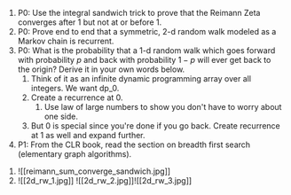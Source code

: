 
1) P0: Use the integral sandwich trick to prove that the Reimann Zeta converges after $1$ but not at or before $1$.
3) P0: Prove end to end that a symmetric, 2-d random walk modeled as a Markov chain is recurrent.
4) P0: What is the probability that a 1-d random walk which goes forward with probability $p$ and back with probability $1-p$ will ever get back to the origin? Derive it in your own words below.
	1) Think of it as an infinite dynamic programming array over all integers. We want dp_0.
	2) Create a recurrence at 0. 
		1) Use law of large numbers to show you don't have to worry about one side.
	3) But 0 is special since you're done if you go back. Create recurrence at 1 as well and expand further.
5) P1: From the CLR book, read the section on breadth first search (elementary graph algorithms).


1.  ![[reimann_sum_converge_sandwich.jpg]]
3. ![[2d_rw_1.jpg]]
![[2d_rw_2.jpg]]![[2d_rw_3.jpg]]